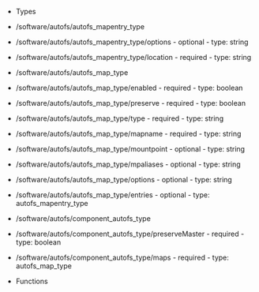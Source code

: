  - Types
  - /software/autofs/autofs_mapentry_type
   - /software/autofs/autofs_mapentry_type/options
    - optional
    - type: string
   - /software/autofs/autofs_mapentry_type/location
    - required
    - type: string
  - /software/autofs/autofs_map_type
   - /software/autofs/autofs_map_type/enabled
    - required
    - type: boolean
   - /software/autofs/autofs_map_type/preserve
    - required
    - type: boolean
   - /software/autofs/autofs_map_type/type
    - required
    - type: string
   - /software/autofs/autofs_map_type/mapname
    - required
    - type: string
   - /software/autofs/autofs_map_type/mountpoint
    - optional
    - type: string
   - /software/autofs/autofs_map_type/mpaliases
    - optional
    - type: string
   - /software/autofs/autofs_map_type/options
    - optional
    - type: string
   - /software/autofs/autofs_map_type/entries
    - optional
    - type: autofs_mapentry_type
  - /software/autofs/component_autofs_type
   - /software/autofs/component_autofs_type/preserveMaster
    - required
    - type: boolean
   - /software/autofs/component_autofs_type/maps
    - required
    - type: autofs_map_type

 - Functions
